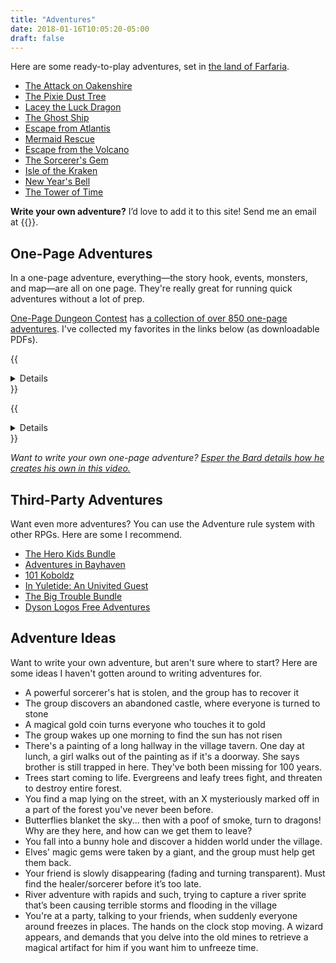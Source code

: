 ```yaml
---
title: "Adventures"
date: 2018-01-16T10:05:20-05:00
draft: false
---
```


Here are some ready-to-play adventures, set in [the land of Farfaria](/farfaria/).

- [The Attack on Oakenshire](/adventures/attack-on-oakenshire/)
- [The Pixie Dust Tree](/adventures/the-pixie-dust-tree/)
- [Lacey the Luck Dragon](/adventures/lacey-the-luck-dragon/)
- [The Ghost Ship](/adventures/the-ghost-ship/)
- [Escape from Atlantis](/adventures/escape-from-atlantis/)
- [Mermaid Rescue](/adventures/mermaid-rescue/)
- [Escape from the Volcano](/adventures/escape-from-the-volcano/)
- [The Sorcerer's Gem](/adventures/the-sorcerers-gem/)
- [Isle of the Kraken](/adventures/isle-of-the-kraken/)
- [New Year's Bell](/adventures/new-years-bell/)
- [The Tower of Time](/adventures/new-years-tower/)


**Write your own adventure?** I’d love to add it to this site! Send me an email at {{<email>}}.



## One-Page Adventures

In a one-page adventure, everything&mdash;the story hook, events, monsters, and map&mdash;are all on one page. They're really great for running quick adventures without a lot of prep.

[One-Page Dungeon Contest](https://www.dungeoncontest.com/) has [a collection of over 850 one-page adventures](https://www.sageadvice.eu/2016/03/22/need-an-adventure-one-page-dungeon/). I've collected my favorites in the links below (as downloadable PDFs).

{{<details summary="Best Of">}}
{{<downloads-list path="./static/downloads/one-page-best-of/">}}
{{</details>}}

{{<details summary="Notable Mentions" margin="true">}}
{{<downloads-list path="./static/downloads/one-page-notable/">}}
{{</details>}}

_Want to write your own one-page adventure? [Esper the Bard details how he creates his own in this video.](https://www.youtube.com/watch?v=AeEUMCf0sys)_



## Third-Party Adventures

Want even more adventures? You can use the Adventure rule system with other RPGs. Here are some I recommend.

- [The Hero Kids Bundle](https://www.drivethrurpg.com/product/115827/Hero-Kids--Complete-Fantasy-PDF-Bundle-BUNDLE)
- [Adventures in Bayhaven](https://www.drivethrurpg.com/product/165400/Adventures-in-Bayhaven-Ultimate-BUNDLE)
- [101 Koboldz](https://www.drivethrurpg.com/product/281131/Hero-Kids--Fantasy-Premium-Adventure--101-Koboldz)
- [In Yuletide: An Univited Guest](https://www.drivethrurpg.com/product/298178/Hero-Kids--Fantasy-Premium-Adventure--Yuletide--An-Uninvited-Guest)
- [The Big Trouble Bundle](https://www.drivethrurpg.com/product/301410/Big-Trouble-Mammoth-Collection-BUNDLE)
- [Dyson Logos Free Adventures](https://dysonlogos.blog/maps/adventures/)



## Adventure Ideas

Want to write your own adventure, but aren't sure where to start? Here are some ideas I haven't gotten around to writing adventures for.

- A powerful sorcerer's hat is stolen, and the group has to recover it
- The group discovers an abandoned castle, where everyone is turned to stone
- A magical gold coin turns everyone who touches it to gold
- The group wakes up one morning to find the sun has not risen
- There's a painting of a long hallway in the village tavern. One day at lunch, a girl walks out of the painting as if it's a doorway. She says brother is still trapped in here. They've both been missing for 100 years.
- Trees start coming to life. Evergreens and leafy trees fight, and threaten to destroy entire forest.
- You find a map lying on the street, with an X mysteriously marked off in a part of the forest you've never been before.
- Butterflies blanket the sky... then with a poof of smoke, turn to dragons! Why are they here, and how can we get them to leave?
- You fall into a bunny hole and discover a hidden world under the village.
- Elves' magic gems were taken by a giant, and the group must help get them back.
- Your friend is slowly disappearing (fading and turning transparent). Must find the healer/sorcerer before it’s too late.
- River adventure with rapids and such, trying to capture a river sprite that’s been causing terrible storms and flooding in the village
- You're at a party, talking to your friends, when suddenly everyone around freezes in places. The hands on the clock stop moving. A wizard appears, and demands that you delve into the old mines to retrieve a magical artifact for him if you want him to unfreeze time.